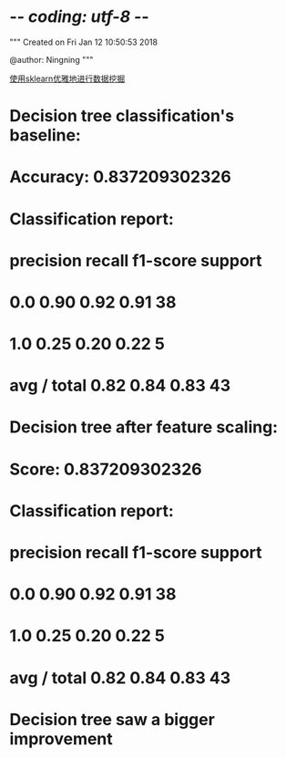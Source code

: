 # -*- coding: utf-8 -*-
"""
Created on Fri Jan 12 10:50:53 2018

@author: Ningning
"""

[使用sklearn优雅地进行数据挖掘](http://www.cnblogs.com/jasonfreak/p/5448462.html)


# Decision tree classification's baseline:
# Accuracy: 0.837209302326
# Classification report:
#              precision    recall  f1-score   support
# 
#         0.0       0.90      0.92      0.91        38
#         1.0       0.25      0.20      0.22         5
# 
# avg / total       0.82      0.84      0.83        43


# Decision tree after feature scaling:
# Score: 0.837209302326
# Classification report:
#              precision    recall  f1-score   support
# 
#         0.0       0.90      0.92      0.91        38
#         1.0       0.25      0.20      0.22         5
# 
# avg / total       0.82      0.84      0.83        43
#
# Decision tree saw a bigger improvement
